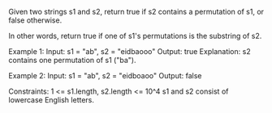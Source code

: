 Given two strings s1 and s2, return true if s2 contains a 
permutation of s1, or false otherwise.

In other words, return true if one of s1's permutations is the substring of s2.

Example 1:
Input: s1 = "ab", s2 = "eidbaooo"
Output: true
Explanation: s2 contains one permutation of s1 ("ba").

Example 2:
Input: s1 = "ab", s2 = "eidboaoo"
Output: false
 

Constraints:
1 <= s1.length, s2.length <= 10^4
s1 and s2 consist of lowercase English letters.